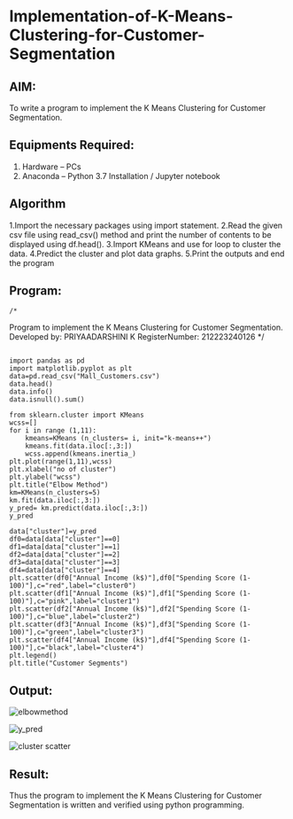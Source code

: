 # Implementation-of-K-Means-Clustering-for-Customer-Segmentation

## AIM:
To write a program to implement the K Means Clustering for Customer Segmentation.

## Equipments Required:
1. Hardware – PCs
2. Anaconda – Python 3.7 Installation / Jupyter notebook

## Algorithm

1.Import the necessary packages using import statement.
2.Read the given csv file using read_csv() method and print the number of contents to be displayed using df.head().
3.Import KMeans and use for loop to cluster the data.
4.Predict the cluster and plot data graphs.
5.Print the outputs and end the program
 

## Program:
```
/*
```
Program to implement the K Means Clustering for Customer Segmentation.
Developed by: PRIYAADARSHINI K
RegisterNumber:  212223240126
*/
```

import pandas as pd
import matplotlib.pyplot as plt
data=pd.read_csv("Mall_Customers.csv")
data.head()
data.info()
data.isnull().sum()

from sklearn.cluster import KMeans
wcss=[]
for i in range (1,11):
    kmeans=KMeans (n_clusters= i, init="k-means++")
    kmeans.fit(data.iloc[:,3:])
    wcss.append(kmeans.inertia_)
plt.plot(range(1,11),wcss)
plt.xlabel("no of cluster")
plt.ylabel("wcss")
plt.title("Elbow Method")
km=KMeans(n_clusters=5)
km.fit(data.iloc[:,3:])
y_pred= km.predict(data.iloc[:,3:])
y_pred

data["cluster"]=y_pred
df0=data[data["cluster"]==0]
df1=data[data["cluster"]==1]
df2=data[data["cluster"]==2]
df3=data[data["cluster"]==3]
df4=data[data["cluster"]==4]
plt.scatter(df0["Annual Income (k$)"],df0["Spending Score (1-100)"],c="red",label="cluster0")
plt.scatter(df1["Annual Income (k$)"],df1["Spending Score (1-100)"],c="pink",label="cluster1")
plt.scatter(df2["Annual Income (k$)"],df2["Spending Score (1-100)"],c="blue",label="cluster2")
plt.scatter(df3["Annual Income (k$)"],df3["Spending Score (1-100)"],c="green",label="cluster3")
plt.scatter(df4["Annual Income (k$)"],df4["Spending Score (1-100)"],c="black",label="cluster4")
plt.legend()
plt.title("Customer Segments")
```

## Output:
![elbowmethod](https://github.com/user-attachments/assets/7a91b50b-14b8-415f-a117-8a67fbb2cc04)

![y_pred](https://github.com/user-attachments/assets/e56b2c2c-5e1c-42ca-beb1-118c5cf07c4a)

![cluster scatter](https://github.com/user-attachments/assets/3b5bfc3d-6e54-48f0-acda-ddc20df20538)


## Result:
Thus the program to implement the K Means Clustering for Customer Segmentation is written and verified using python programming.
